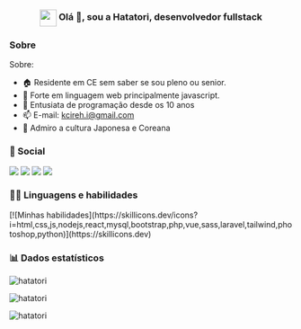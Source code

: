 
<h3 align='center'> <img src='https://github.githubassets.com/images/mona-loading-default.gif' width='30px' style='vertical-align:middle'> Olá 👋, sou a Hatatori, desenvolvedor fullstack</h3>

<h3>Sobre</h3>

Sobre:
- 🏠 Residente em CE sem saber se sou pleno ou senior.
- 💪 Forte em linguagem web principalmente javascript.
- 🚀 Entusiata de programação desde os 10 anos
- 📫 E-mail: kcireh.i@gmail.com
- 🥋 Admiro a cultura Japonesa e Coreana


<h3>👥 Social</h3>
<a href="https://www.linkedin.com/in/herick-silva-2020/" target="_blank"><img src="https://img.shields.io/badge/-LinkedIn-%230077B5?style=for-the-badge&logo=linkedin&logoColor=white" target="_blank"></a> 
<a href="https://www.youtube.com/user/kcirehikazamay" target="_blank"><img src="https://img.shields.io/badge/YouTube-FF0000?style=for-the-badge&logo=youtube&logoColor=white" target="_blank"></a>
<a href="https://discord.gg/mhp7HjwyaU" target="_blank"><img src="https://img.shields.io/badge/Discord-7289DA?style=for-the-badge&logo=discord&logoColor=white" target="_blank"></a> 
<a href = "mailto:kcireh@gmail.com"><img src="https://img.shields.io/badge/-Gmail-%23333?style=for-the-badge&logo=gmail&logoColor=white" target="_blank"></a>

<h3>🧑‍💻 Linguagens e habilidades</h3>
[![Minhas habilidades](https://skillicons.dev/icons?i=html,css,js,nodejs,react,mysql,bootstrap,php,vue,sass,laravel,tailwind,photoshop,python)](https://skillicons.dev)
     
<h3>📊 Dados estatísticos</h3>
<img align="center"
    src="https://github-readme-stats.vercel.app/api/top-langs?username=hatatori&show_icons=true&locale=en&bg_color=0d1117&text_color=ffffff&layout=compact"
    alt="hatatori" 
    bg_color=#808080/>

<img align="center" src="https://github-readme-stats.vercel.app/api?username=hatatori&show_icons=true&locale=en&bg_color=0d1117&text_color=ffffff&repo=convoychat"
    alt="hatatori" />

<img align="center" src="https://github-readme-streak-stats.herokuapp.com/?user=hatatori&theme=dark&background=0d1117&date_format=M%20j%5B%2C%20Y%5D" alt="hatatori" />


